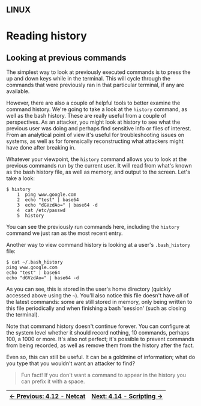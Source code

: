 ## LINUX

# Reading history

## Looking at previous commands

The simplest way to look at previously executed commands is to press
the up and down keys while in the terminal. This will cycle through the
commands that were previously ran in that particular terminal, if any
are available.

However, there are also a couple of helpful tools to better examine the command history. We're going to take a look at the `history`
 command, as well as the bash history. These are really useful from a
couple of perspectives. As an attacker, you might look at history to see
 what the previous user was doing and perhaps find sensitive info or
files of interest. From an analytical point of view it's useful for
troubleshooting issues on systems, as well as for forensically
reconstructing what attackers might have done after breaking in.

Whatever your viewpoint, the `history` command allows you
to look at the previous commands run by the current user. It will read
from what's known as the bash history file, as well as memory, and
output to the screen. Let's take a look:

```console
$ history
    1  ping www.google.com
    2  echo "test" | base64
    3  echo "dGVzdAo=" | base64 -d
    4  cat /etc/passwd
    5  history
```

You can see the previously run commands here, including the `history` command we just ran as the most recent entry.

Another way to view command history is looking at a user's `.bash_history` file:

```console
$ cat ~/.bash_history
ping www.google.com
echo "test" | base64
echo "dGVzdAo=" | base64 -d
```

As you can see, this is stored in the user's home directory (quickly accessed above using the `~`). You'll also notice this file doesn't have *all*
 of the latest commands: some are still stored in memory, only being
written to this file periodically and when finishing a bash 'session'
(such as closing the terminal).

Note that command history doesn't continue forever. You can configure
 at the system level whether it should record nothing, 10 commands,
perhaps 100, a 1000 or more. It's also not perfect; it's possible to
prevent commands from being recorded, as well as remove them from the
history after the fact.

Even so, this can still be useful. It can be a goldmine of
information; what do you type that you wouldn't want an attacker to
find?

> Fun fact! If you don't want a command to appear in the history you can prefix it with a space.

<div align="center">

[← Previous: 4.12 - Netcat](Netcat4.12.md) | [Next: 4.14 - Scripting →](Scripting4.14.md)
:-|-:
